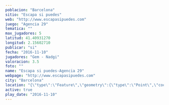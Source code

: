 ```yaml
---
poblacion: "Barcelona"
sitio: "Escapa si puedes"
web: "http://www.escapasipuedes.com"
juego: "Agencia 29"
tematica: ""
max_jugadores: 5
latitud: 41.40931270
longitud: 2.15602710
publicar: "si"
fecha: "2016-11-10"
jugadores: "Gem - Nadgi"
valoracion: 3.5
foto: ""
name: "Escapa si puedes-Agencia 29"
webpage: "http://www.escapasipuedes.com"
city: "Barcelona"
location: "{\"type\":\"Feature\",\"geometry\":{\"type\":\"Point\",\"coordinates\":[\"41,40931270\",\"2,15602710\"]}}"
active: true
play_date: "2016-11-10"
---
```


